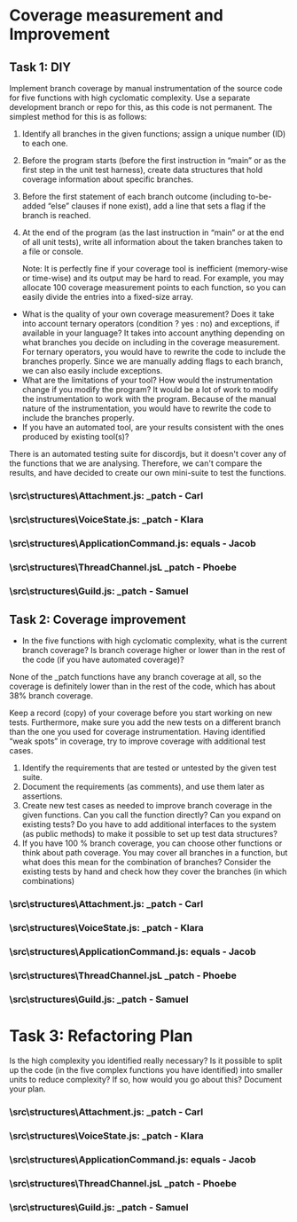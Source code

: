 # Coverage measurement and Improvement

## Task 1: DIY

Implement branch coverage by manual instrumentation of the source code for five functions
with high cyclomatic complexity. Use a separate development branch or repo for this, as this code is not permanent. The simplest method for this is as follows:

1. Identify all branches in the given functions; assign a unique number (ID) to each one.
2. Before the program starts (before the first instruction in “main” or as the first step in the unit test
   harness), create data structures that hold coverage information about specific branches.
3. Before the first statement of each branch outcome (including to-be-added “else” clauses if none exist),
   add a line that sets a flag if the branch is reached.
4. At the end of the program (as the last instruction in “main” or at the end of all unit tests), write all
   information about the taken branches taken to a file or console.

   Note: It is perfectly fine if your coverage tool is inefficient (memory-wise or time-wise) and its output may
   be hard to read. For example, you may allocate 100 coverage measurement points to each function, so
   you can easily divide the entries into a fixed-size array.

- What is the quality of your own coverage measurement? Does it take into account ternary operators
  (condition ? yes : no) and exceptions, if available in your language?
  It takes into account anything depending on what branches you decide on including in the coverage measurement. For ternary operators, you would have to rewrite the code to include the branches properly. Since we are manually adding flags to each branch, we can also easily include exceptions.
- What are the limitations of your tool? How would the instrumentation change if you modify the
  program?
  It would be a lot of work to modify the instrumentation to work with the program. Because of the manual nature of the instrumentation, you would have to rewrite the code to include the branches properly.
- If you have an automated tool, are your results consistent with the ones produced by existing tool(s)?

There is an automated testing suite for discordjs, but it doesn't cover any of the functions that we are analysing. Therefore, we can't compare the results, and have decided to create our own mini-suite to test the functions.

### \src\structures\Attachment.js: \_patch - Carl

### \src\structures\VoiceState.js: \_patch - Klara

### \src\structures\ApplicationCommand.js: equals - Jacob

### \src\structures\ThreadChannel.jsL \_patch - Phoebe

### \src\structures\Guild.js: \_patch - Samuel

## Task 2: Coverage improvement

- In the five functions with high cyclomatic complexity, what is the current branch coverage? Is branch coverage
  higher or lower than in the rest of the code (if you have automated coverage)?

None of the \_patch functions have any branch coverage at all, so the coverage is definitely lower than in the rest of the code, which has about 38% branch coverage.

Keep a record (copy) of your coverage before you start working on new tests. Furthermore, make
sure you add the new tests on a different branch than the one you used for coverage instrumentation.
Having identified “weak spots” in coverage, try to improve coverage with additional test cases.

1. Identify the requirements that are tested or untested by the given test suite.
2. Document the requirements (as comments), and use them later as assertions.
3. Create new test cases as needed to improve branch coverage in the given functions. Can you call the
   function directly? Can you expand on existing tests? Do you have to add additional interfaces to the
   system (as public methods) to make it possible to set up test data structures?
4. If you have 100 % branch coverage, you can choose other functions or think about path coverage. You
   may cover all branches in a function, but what does this mean for the combination of branches? Consider
   the existing tests by hand and check how they cover the branches (in which combinations)

### \src\structures\Attachment.js: \_patch - Carl

### \src\structures\VoiceState.js: \_patch - Klara

### \src\structures\ApplicationCommand.js: equals - Jacob

### \src\structures\ThreadChannel.jsL \_patch - Phoebe

### \src\structures\Guild.js: \_patch - Samuel

# Task 3: Refactoring Plan

Is the high complexity you identified really necessary? Is it possible to split up the code (in the five complex functions you have identified) into smaller units to reduce complexity? If so, how would you go about this? Document your plan.

### \src\structures\Attachment.js: \_patch - Carl

### \src\structures\VoiceState.js: \_patch - Klara

### \src\structures\ApplicationCommand.js: equals - Jacob

### \src\structures\ThreadChannel.jsL \_patch - Phoebe

### \src\structures\Guild.js: \_patch - Samuel
